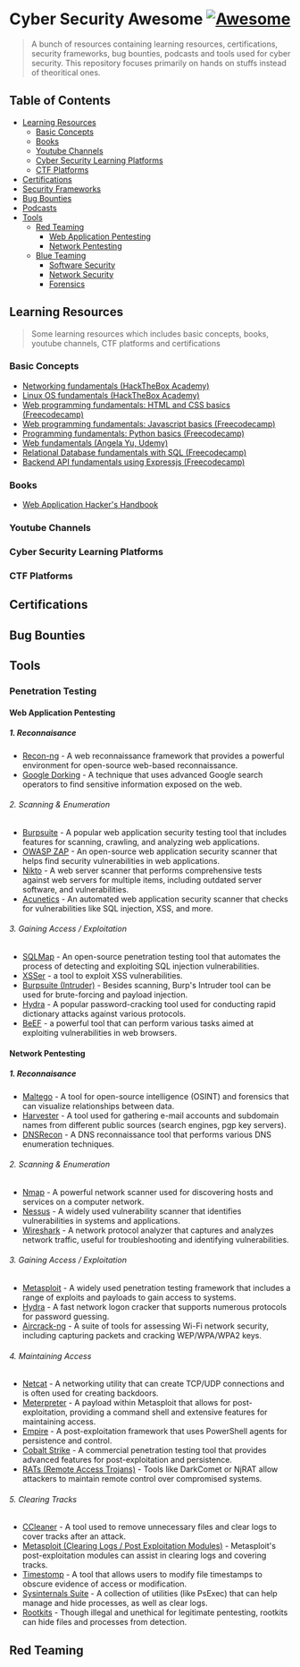 # Cyber Security Awesome [![Awesome](https://awesome.re/badge.svg)](https://awesome.re)

> A bunch of resources containing learning resources, certifications, security frameworks, bug bounties, podcasts and tools used for cyber security. This repository focuses primarily on hands on stuffs instead of theoritical ones.

## Table of Contents

- [Learning Resources](#learning-resources)
  - [Basic Concepts](#basic-concepts)
  - [Books](#books)
  - [Youtube Channels](#youtube-channels)
  - [Cyber Security Learning Platforms](#cyber-security-learning-platforms)
  - [CTF Platforms](#ctf-platforms)
- [Certifications](#certifications)
- [Security Frameworks](#security-frameworks)
- [Bug Bounties](#bug-bounties)
- [Podcasts](#podcasts)
- [Tools](#tools)
  - [Red Teaming](#red-teaming)
    - [Web Application Pentesting](#web-application-pentesting)
    - [Network Pentesting](#network-pentesting)
  - [Blue Teaming](#blue-teaming)
    - [Software Security](#software-security)
    - [Network Security](#network-security)
    - [Forensics](#forensics)

## Learning Resources

> Some learning resources which includes basic concepts, books, youtube channels, CTF platforms and certifications

### Basic Concepts

- [Networking fundamentals (HackTheBox Academy)](https://academy.hackthebox.com/module/details/34)
- [Linux OS fundamentals (HackTheBox Academy)](https://academy.hackthebox.com/module/details/18)
- [Web programming fundamentals: HTML and CSS basics (Freecodecamp)](https://www.freecodecamp.org/learn/2022/responsive-web-design/)
- [Web programming fundamentals: Javascript basics (Freecodecamp)](https://www.freecodecamp.org/learn/javascript-algorithms-and-data-structures-v8/)
- [Programming fundamentals: Python basics (Freecodecamp)](https://www.freecodecamp.org/learn/scientific-computing-with-python/)
- [Web fundamentals (Angela Yu, Udemy)](https://www.udemy.com/share/1013gG3@XBrdbm-eaGL_qfZudC5lNK8rYkRD1QJX7AfJkYLBNN7t7BW9sUOvb9OwKJuBKOMH/)
- [Relational Database fundamentals with SQL (Freecodecamp)](https://www.freecodecamp.org/learn/relational-database/)
- [Backend API fundamentals using Expressjs (Freecodecamp)](https://www.freecodecamp.org/learn/back-end-development-and-apis/)

### Books

- [Web Application Hacker's Handbook](https://books.google.co.id/books/about/The_Web_Application_Hacker_s_Handbook.html?id=NSBHAAAAQBAJ&source=kp_book_description&redir_esc=y)

### Youtube Channels

### Cyber Security Learning Platforms

### CTF Platforms

## Certifications

## Bug Bounties

## Tools

### Penetration Testing

#### Web Application Pentesting

##### 1. Reconnaisance

- [Recon-ng](https://github.com/lanmaster53/recon-ng) - A web reconnaissance framework that provides a powerful environment for open-source web-based reconnaissance.
- [Google Dorking](https://www.exploit-db.com/google-hacking-database) - A technique that uses advanced Google search operators to find sensitive information exposed on the web.

###### 2. Scanning & Enumeration

- [Burpsuite](https://portswigger.net/burp) - A popular web application security testing tool that includes features for scanning, crawling, and analyzing web applications.
- [OWASP ZAP](https://www.zaproxy.org/) - An open-source web application security scanner that helps find security vulnerabilities in web applications.
- [Nikto](https://github.com/sullo/nikto) - A web server scanner that performs comprehensive tests against web servers for multiple items, including outdated server software, and vulnerabilities.
- [Acunetics](https://www.acunetix.com/) - An automated web application security scanner that checks for vulnerabilities like SQL injection, XSS, and more.

###### 3. Gaining Access / Exploitation

- [SQLMap](https://sqlmap.org/) - An open-source penetration testing tool that automates the process of detecting and exploiting SQL injection vulnerabilities.
- [XSSer](https://github.com/epsylon/xsser) - a tool to exploit XSS vulnerabilities.
- [Burpsuite (Intruder)](https://portswigger.net/burp) - Besides scanning, Burp's Intruder tool can be used for brute-forcing and payload injection.
- [Hydra](https://github.com/vanhauser-thc/thc-hydra) - A popular password-cracking tool used for conducting rapid dictionary attacks against various protocols.
- [BeEF](https://beefproject.com/) - a powerful tool that can perform various tasks aimed at exploiting vulnerabilities in web browsers.

#### Network Pentesting

##### 1. Reconnaisance

- [Maltego](https://www.maltego.com/) - A tool for open-source intelligence (OSINT) and forensics that can visualize relationships between data.
- [Harvester](https://github.com/laramies/theHarvester) - A tool used for gathering e-mail accounts and subdomain names from different public sources (search engines, pgp key servers).
- [DNSRecon](https://github.com/darkoperator/dnsrecon) - A DNS reconnaissance tool that performs various DNS enumeration techniques.

###### 2. Scanning & Enumeration

- [Nmap](https://nmap.org/) - A powerful network scanner used for discovering hosts and services on a computer network.
- [Nessus](https://www.tenable.com/products/nessus) - A widely used vulnerability scanner that identifies vulnerabilities in systems and applications.
- [Wireshark](https://www.wireshark.org/) - A network protocol analyzer that captures and analyzes network traffic, useful for troubleshooting and identifying vulnerabilities.

###### 3. Gaining Access / Exploitation

- [Metasploit](https://www.metasploit.com/) - A widely used penetration testing framework that includes a range of exploits and payloads to gain access to systems.
- [Hydra](https://github.com/vanhauser-thc/thc-hydra) - A fast network logon cracker that supports numerous protocols for password guessing.
- [Aircrack-ng](https://www.aircrack-ng.org/) - A suite of tools for assessing Wi-Fi network security, including capturing packets and cracking WEP/WPA/WPA2 keys.

###### 4. Maintaining Access

- [Netcat](https://nmap.org/ncat/) - A networking utility that can create TCP/UDP connections and is often used for creating backdoors.
- [Meterpreter](https://docs.metasploit.com/docs/using-metasploit/advanced/meterpreter/meterpreter.html) - A payload within Metasploit that allows for post-exploitation, providing a command shell and extensive features for maintaining access.
- [Empire](https://www.alpinesecurity.com/blog/empire-a-powershell-post-exploitation-tool/) - A post-exploitation framework that uses PowerShell agents for persistence and control.
- [Cobalt Strike](https://www.cobaltstrike.com/) - A commercial penetration testing tool that provides advanced features for post-exploitation and persistence.
- [RATs (Remote Access Trojans)](https://www.techtarget.com/searchsecurity/definition/RAT-remote-access-Trojan) - Tools like DarkComet or NjRAT allow attackers to maintain remote control over compromised systems.

###### 5. Clearing Tracks

- [CCleaner](https://www.ccleaner.com) - A tool used to remove unnecessary files and clear logs to cover tracks after an attack.
- [Metasploit (Clearing Logs / Post Exploitation Modules)](https://www.metasploit.com/) - Metasploit's post-exploitation modules can assist in clearing logs and covering tracks.
- [Timestomp](https://viperone.gitbook.io/pentest-everything/everything/everything-active-directory/defense-evasion/indicator-removal/timestomp) - A tool that allows users to modify file timestamps to obscure evidence of access or modification.
- [Sysinternals Suite](https://learn.microsoft.com/en-us/sysinternals/downloads/sysinternals-suite) - A collection of utilities (like PsExec) that can help manage and hide processes, as well as clear logs.
- [Rootkits](https://www.kaspersky.com/resource-center/definitions/what-is-rootkit) - Though illegal and unethical for legitimate pentesting, rootkits can hide files and processes from detection.

## Red Teaming